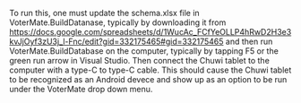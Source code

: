 To run this, one must update the schema.xlsx file in VoterMate.BuildDatanase, typically by downloading it from https://docs.google.com/spreadsheets/d/1WucAc_FCfYeOLLP4hRwD2H3e3kvJjOyf3zU3j_l-Fnc/edit?gid=332175465#gid=332175465 and then run VoterMate.BuildDatabase on the computer, typically by tapping F5 or the green run arrow in Visual Studio. Then connect the Chuwi tablet to the computer with a type-C to type-C cable. This should cause the Chuwi tablet to be recognized as an Android devece and show up as an option to be run under the VoterMate drop down menu. 
